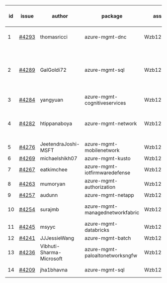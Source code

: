 | id | issue | author | package | assignee | bot advice | created date of issue | target release date | date from target |
| ------ | ------ | ------ | ------ | ------ | ------ | ------ | ------ | :-----: |
| 1 | [#4293](https://github.com/Azure/sdk-release-request/issues/4293) | thomasricci | azure-mgmt-dnc | Wzb123456789 | Attention to inconsistent tag | 06-28 | 07-28 |  |
| 2 | [#4289](https://github.com/Azure/sdk-release-request/issues/4289) | GalGoldi72 | azure-mgmt-sql | Wzb123456789 | duplicated issue  <br> new comment. Attention to inconsistent tag | 06-27 | 07-28 |  |
| 3 | [#4284](https://github.com/Azure/sdk-release-request/issues/4284) | yangyuan | azure-mgmt-cognitiveservices | Wzb123456789 |  | 06-27 | 07-28 |  |
| 4 | [#4282](https://github.com/Azure/sdk-release-request/issues/4282) | htippanaboya | azure-mgmt-network | Wzb123456789 | new version is 0.0.0, please check base branch! | 06-26 | 07-28 |  |
| 5 | [#4276](https://github.com/Azure/sdk-release-request/issues/4276) | JeetendraJoshi-MSFT | azure-mgmt-mobilenetwork | Wzb123456789 |  | 06-26 | 07-28 |  |
| 6 | [#4269](https://github.com/Azure/sdk-release-request/issues/4269) | michaelshikh07 | azure-mgmt-kusto | Wzb123456789 |  | 06-25 | 07-28 |  |
| 7 | [#4267](https://github.com/Azure/sdk-release-request/issues/4267) | eatkimchee | azure-mgmt-iotfirmwaredefense | Wzb123456789 |  | 06-23 | 07-28 |  |
| 8 | [#4263](https://github.com/Azure/sdk-release-request/issues/4263) | mumoryan | azure-mgmt-authorization | Wzb123456789 |  | 06-21 | 07-28 |  |
| 9 | [#4257](https://github.com/Azure/sdk-release-request/issues/4257) | audunn | azure-mgmt-netapp | Wzb123456789 |  | 06-21 | 07-28 |  |
| 10 | [#4254](https://github.com/Azure/sdk-release-request/issues/4254) | surajmb | azure-mgmt-managednetworkfabric | Wzb123456789 | new comment. FirstBeta | 06-16 | 07-28 |  |
| 11 | [#4245](https://github.com/Azure/sdk-release-request/issues/4245) | msyyc | azure-mgmt-databricks | Wzb123456789 | HoldOn | 06-14 | 07-28 |  |
| 12 | [#4241](https://github.com/Azure/sdk-release-request/issues/4241) | JJJessieWang | azure-mgmt-batch | Wzb123456789 |  | 06-13 | 07-28 |  |
| 13 | [#4236](https://github.com/Azure/sdk-release-request/issues/4236) | Vibhuti-Sharma-Microsoft | azure-mgmt-paloaltonetworksngfw | Wzb123456789 | FirstGA | 06-09 | 07-14 |  |
| 14 | [#4209](https://github.com/Azure/sdk-release-request/issues/4209) | jha1bhavna | azure-mgmt-sql | Wzb123456789 | duplicated issue  <br> | 05-29 | 06-23 |  |

